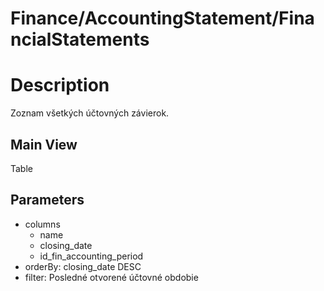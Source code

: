 # Finance/AccountingStatement/FinancialStatements

# Description

Zoznam všetkých účtovných závierok.

## Main View

Table

## Parameters

* columns
  * name
  * closing_date
  * id_fin_accounting_period
* orderBy: closing_date DESC
* filter: Posledné otvorené účtovné obdobie